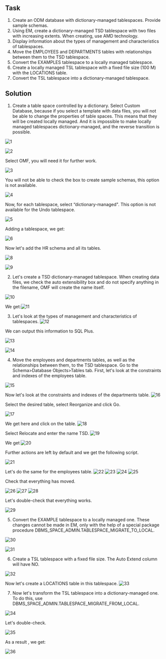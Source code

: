 ## Task
1. Create an ODM database with dictionary-managed tablespaces. Provide sample schemas.
2. Using EM, create a dictionary-managed TSD tablespace with two files with increasing extents. When creating, use AMD technology.
3. Display information about the types of management and characteristics of tablespaces.
4. Move the EMPLOYEES and DEPARTMENTS tables with relationships between them to the TSD tablespace.
5. Convert the EXAMPLES tablespace to a locally managed tablespace.
6. Create a locally managed TSL tablespace with a fixed file size (100 M) with the LOCATIONS table.
7. Convert the TSL tablespace into a dictionary-managed tablespace.

## Solution
1) Create a table space controlled by a dictionary. Select Custom Database, because if you select a template with data files, you will not be able to change the properties of table spaces. This means that they will be created locally managed. And it is impossible to make locally managed tablespaces dictionary-managed, and the reverse transition is possible.

![1](https://user-images.githubusercontent.com/61746700/159139280-e6e89901-da1c-4dec-abc6-18815127adc8.png)

![2](https://user-images.githubusercontent.com/61746700/159139292-f25d4583-f270-436c-a604-6facaf8d1e76.png)

Select OMF, you will need it for further work.

![3](https://user-images.githubusercontent.com/61746700/159139299-4b0f072d-7ba0-49af-84ff-b899d526e533.png)

You will not be able to check the box to create sample schemas, this option is not available.

![4](https://user-images.githubusercontent.com/61746700/159139302-c66dd4fe-77f6-4a8a-8c2e-f95af514b4bc.png)

Now, for each tablespace, select “dictionary-managed". This option is not available for the Undo tablespace.

![5](https://user-images.githubusercontent.com/61746700/159139305-f5443a35-f219-46ea-82fb-aa719df43e27.png)

Adding a tablespace, we get:

![6](https://user-images.githubusercontent.com/61746700/159139310-2baeac2f-459c-46ec-955b-0c8f50bd1cd5.png)

Now let's add the HR schema and all its tables.

![8](https://user-images.githubusercontent.com/61746700/159139317-a64e0cbf-b828-4a25-ba01-0fa16d69021d.png)

![9](https://user-images.githubusercontent.com/61746700/159139323-b4d2b91c-d60f-4804-b997-cf8c8d9893bb.png)

2) Let's create a TSD dictionary-managed tablespace.
When creating data files, we check the auto extensibility box and do not specify anything in the filename, OMF will create the name itself.

![10](https://user-images.githubusercontent.com/61746700/159139223-c655cbac-eac0-4149-bab5-01de84320522.png)

We get:![11](https://user-images.githubusercontent.com/61746700/159139205-6fdb72e9-9b1b-4732-b036-0b8665f1a148.png)

3)	Let's look at the types of management and characteristics of tablespaces.
![12](https://user-images.githubusercontent.com/61746700/159139253-34148ac9-6649-4dfa-b58a-815a95de1826.png)

We can output this information to SQL Plus.

![13](https://user-images.githubusercontent.com/61746700/159139265-74e8cb70-e1af-4be3-a8a3-f70b70276115.png)

![14](https://user-images.githubusercontent.com/61746700/159139269-4f6f2b00-6ab6-41ee-b3cd-fd587ac934f8.png)

4) Move the employees and departments tables, as well as the relationships between them, to the TSD tablespace.
Go to the Schema>Database Objects>Tables tab. First, let's look at the constraints and indexes of the employees table.

![15](https://user-images.githubusercontent.com/61746700/159139380-22b9c11c-d6d1-4e35-ba2a-7aefe2e53b36.png)

Now let's look at the constraints and indexes of the departments table.
![16](https://user-images.githubusercontent.com/61746700/159139388-3d0143fb-d866-44aa-a4ca-c73a2e7a8692.png)

Select the desired table, select Reorganize and click Go.

![17](https://user-images.githubusercontent.com/61746700/159139399-9e8a3a65-61ff-473f-989b-58f73d4f75d4.png)

We get here and click on the table.
![18](https://user-images.githubusercontent.com/61746700/159139406-08d5a3fb-4481-4e16-880f-0f26432e9b79.png)

Select Relocate and enter the name TSD.
![19](https://user-images.githubusercontent.com/61746700/159139414-09eb5dee-e644-48d2-940e-0fa1990128a4.png)

We get
![20](https://user-images.githubusercontent.com/61746700/159139423-5233c555-5b1c-4427-bdec-26c574189180.png)

Further actions are left by default and we get the following script.

![21](https://user-images.githubusercontent.com/61746700/159139429-afdbc1d0-0a82-4ffd-b95e-dbc2698ba47e.png)

Let's do the same for the employees table.
![22](https://user-images.githubusercontent.com/61746700/159139449-892b0cd2-e200-4f7c-a64e-0e97a1908717.png)
![23](https://user-images.githubusercontent.com/61746700/159139450-15ab9dcb-938d-48b0-9bda-9405ecb8275c.png)
![24](https://user-images.githubusercontent.com/61746700/159139451-a6ea8126-98aa-4ff9-9346-12001d86a034.png)
![25](https://user-images.githubusercontent.com/61746700/159139452-49645869-c1af-4594-8ee7-7c73d07fee76.png)

Check that everything has moved.

![26](https://user-images.githubusercontent.com/61746700/159139483-ff3f8f46-5cd0-41c9-915e-e8529002e5f1.png)
![27](https://user-images.githubusercontent.com/61746700/159139484-decd1046-3532-477d-8e59-3a6ad6352080.png)
![28](https://user-images.githubusercontent.com/61746700/159139486-c2359261-cb49-4537-8fbe-13dc0150ca9f.png)

Let's double-check that everything works.

![29](https://user-images.githubusercontent.com/61746700/159139494-e76eda10-0401-4ebc-8f0c-25ade606004c.png)

5) Convert the EXAMPLE tablespace to a locally managed one.
These changes cannot be made in EM, only with the help of a special package procedure DBMS_SPACE_ADMIN.TABLESPACE_MIGRATE_TO_LOCAL.

![30](https://user-images.githubusercontent.com/61746700/159139525-4c6a1d47-0f4d-4752-8441-2ccaf3b84594.png)

![31](https://user-images.githubusercontent.com/61746700/159139526-fe5edbff-3333-4ad2-aea4-3546fa357fe4.png)

6) Create a TSL tablespace with a fixed file size.
The Auto Extend column will have NO.

![32](https://user-images.githubusercontent.com/61746700/159139564-8b39ae91-4c43-4122-ad98-9d0df97cd43c.png)

Now let's create a LOCATIONS table in this tablespace.
![33](https://user-images.githubusercontent.com/61746700/159139577-a2a180db-6a88-44cb-9c94-a8d2bdd9df66.png)

7) Now let's transform the TSL tablespace into a dictionary-managed one.
To do this, use DBMS_SPACE_ADMIN.TABLESPACE_MIGRATE_FROM_LOCAL.

![34](https://user-images.githubusercontent.com/61746700/159139594-9f4b1795-d77c-4709-af69-d710a7d75f76.png)

Let's double-check.

![35](https://user-images.githubusercontent.com/61746700/159139600-991ba8d9-5183-4a6a-8915-c802e73a7153.png)

As a result , we get:

![36](https://user-images.githubusercontent.com/61746700/159139614-3b2acdc6-b2ce-4510-9cb0-4f283b0f9409.png)
